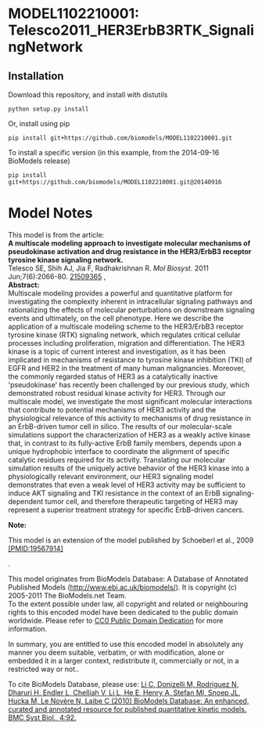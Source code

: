 # MODEL1102210001: Telesco2011_HER3ErbB3RTK_SignalingNetwork

## Installation

Download this repository, and install with distutils

`python setup.py install`

Or, install using pip

`pip install git+https://github.com/biomodels/MODEL1102210001.git`

To install a specific version (in this example, from the 2014-09-16 BioModels release)

`pip install git+https://github.com/biomodels/MODEL1102210001.git@20140916`


# Model Notes


This model is from the article:  
**A multiscale modeling approach to investigate molecular mechanisms of pseudokinase activation and drug resistance in the HER3/ErbB3 receptor tyrosine kinase signaling network.**   
Telesco SE, Shih AJ, Jia F, Radhakrishnan R. _Mol Biosyst._ 2011
Jun;7(6):2066-80. [21509365](http://www.ncbi.nlm.nih.gov/pubmed/21509365) ,  
**Abstract:**   
Multiscale modeling provides a powerful and quantitative platform for
investigating the complexity inherent in intracellular signaling pathways and
rationalizing the effects of molecular perturbations on downstream signaling
events and ultimately, on the cell phenotype. Here we describe the application
of a multiscale modeling scheme to the HER3/ErbB3 receptor tyrosine kinase
(RTK) signaling network, which regulates critical cellular processes including
proliferation, migration and differentiation. The HER3 kinase is a topic of
current interest and investigation, as it has been implicated in mechanisms of
resistance to tyrosine kinase inhibition (TKI) of EGFR and HER2 in the
treatment of many human malignancies. Moreover, the commonly regarded status
of HER3 as a catalytically inactive 'pseudokinase' has recently been
challenged by our previous study, which demonstrated robust residual kinase
activity for HER3. Through our multiscale model, we investigate the most
significant molecular interactions that contribute to potential mechanisms of
HER3 activity and the physiological relevance of this activity to mechanisms
of drug resistance in an ErbB-driven tumor cell in silico. The results of our
molecular-scale simulations support the characterization of HER3 as a weakly
active kinase that, in contrast to its fully-active ErbB family members,
depends upon a unique hydrophobic interface to coordinate the alignment of
specific catalytic residues required for its activity. Translating our
molecular simulation results of the uniquely active behavior of the HER3
kinase into a physiologically relevant environment, our HER3 signaling model
demonstrates that even a weak level of HER3 activity may be sufficient to
induce AKT signaling and TKI resistance in the context of an ErbB signaling-
dependent tumor cell, and therefore therapeutic targeting of HER3 may
represent a superior treatment strategy for specific ErbB-driven cancers.

**Note:**

This model is an extension of the model published by Schoeberl et al., 2009
[[PMID:19567914]](http://www.ncbi.nlm.nih.gov/pubmed/19567914)

.

This model originates from BioModels Database: A Database of Annotated
Published Models (http://www.ebi.ac.uk/biomodels/). It is copyright (c)
2005-2011 The BioModels.net Team.  
To the extent possible under law, all copyright and related or neighbouring
rights to this encoded model have been dedicated to the public domain
worldwide. Please refer to [CC0 Public Domain
Dedication](http://creativecommons.org/publicdomain/zero/1.0/) for more
information.

In summary, you are entitled to use this encoded model in absolutely any
manner you deem suitable, verbatim, or with modification, alone or embedded it
in a larger context, redistribute it, commercially or not, in a restricted way
or not..  
  
To cite BioModels Database, please use: [Li C, Donizelli M, Rodriguez N,
Dharuri H, Endler L, Chelliah V, Li L, He E, Henry A, Stefan MI, Snoep JL,
Hucka M, Le Novère N, Laibe C (2010) BioModels Database: An enhanced, curated
and annotated resource for published quantitative kinetic models. BMC Syst
Biol., 4:92.](http://www.ncbi.nlm.nih.gov/pubmed/20587024)


